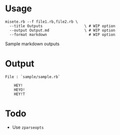 # Usage

    misete.rb --f file1.rb,file2.rb \
      --title Outputs                   \ # WIP option
      --output Output.md                \ # WIP option
      --format markdown                   # WIP option

Sample markdown outputs

# Output

    File : `sample/sample.rb`

        HEY!
        HEYO!
        HEY!T

# Todo

* Use `zparseopts`

